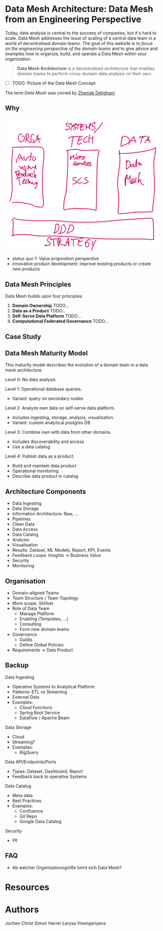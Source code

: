 # Data Mesh Architecture: Data Mesh from an Engineering Perspective

Today, data analysis is central to the success of companies, but it's hard to scale.
Data Mesh addresses the issue of scaling of a central data team in a world of decentralised domain teams.
The goal of this website is to *focus on the engineering perspective of the domain teams* and to give advice and examples how to organize, build, and operate a Data Mesh within your organization.

> **Data Mesh Architecture** is a decentralised architecture that enables domain teams to perform cross-domain data analysis on their own.

- [ ] TODO: Picture of the Data Mesh Concept.

The term *Data Mesh* was coined by [Zhamak Dehghani](https://martinfowler.com/articles/data-monolith-to-mesh.html).

## Why

![](datamesh-overview.jpg)

- status quo 1: Value proposition perspective
 - innovative product development: improve existing products or create new products

## Data Mesh Principles
Data Mesh builds upon four principles: 

1. __Domain Ownership__ TODO...
1. __Data as a Product__ TODO...
1. __Self-Serve Data Platform__ TODO...
1. __Computational Federated Governance__ TODO... 



## Case Study


## Data Mesh Maturity Model

This maturity model describes the evolution of a domain team in a data mesh architecture.

Level 0: No data analysis.

Level 1: Operational database queries.
- Variant: query on secondary nodes

Level 2: Analyze own data on self-serve data platform.
- Includes ingesting, storage, analysis, visualization.
- Variant: custom analytical postgres DB

Level 3: Combine own with data from other domains.
- Includes discoverability and access
- Use a data catalog

Level 4: Publish data as a product.
- Build and maintain data product
- Operational monitoring
- Describe data product in catalog

## Architecture Components

- Data Ingesting
- Data Storage
- Information Architecture: Raw, ...
- Pipelines
- Clean Data
- Data Access
- Data Catalog
- Analysis
- Visualisation
- Results: Dataset, ML Models, Report, KPI, Events
- Feedback Loops: Insights -> Business Value
- Security
- Monitoring


## Organisation

- Domain-aligned Teams
- Team Structure / Team Topology
- More scope, Skillset
- Role of Data Team
  - Manage Platform
  - Enabling (Templates, ...)
  - Consulting
  - Form new domain teams
- Governance
  - Guilds
  - Define Global Policies
- Requirements -> Data Product








## Backup

Data Ingesting
- Operative Systems to Analytical Platform
- Patterns: ETL vs Streaming
- External Data
- Examples:
  - Cloud Functions
  - Spring Boot Service 
  - Dataflow / Apache Beam

Data Storage
- Cloud
- Streaming?
- Examples:
  - BigQuery


Data API/Endpoints/Ports
- Types: Dataset, Dashboard, Report
- Feedback back to operative Systems

Data Catalog
- Meta data
- Best Practices
- Examples: 
  - Confluence
  - Git Repo
  - Google Data Catalog

Security
- PII






## FAQ

- Ab welcher Organisationsgröße lohnt sich Data Mesh?

# Resources


# Authors
Jochen Christ
Simon Harrer
Larysa Visengeriyeva




